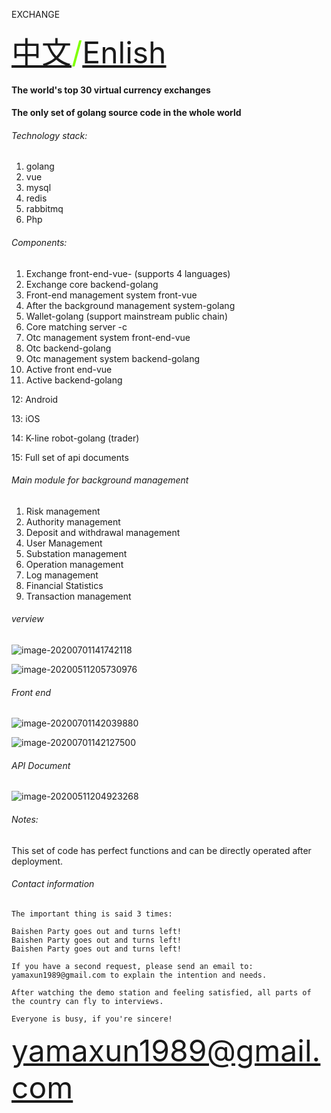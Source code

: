 EXCHANGE

<font color=7fff00 size=20>    [中文](./README.MD)/[Enlish](./README.EN.md)</font>

#### The world's top 30 virtual currency exchanges 

#### The only set of golang source code in the whole world



###### Technology stack: 

1. golang
2. vue
3. mysql
4. redis
5. rabbitmq
6. Php



###### Components:

1. Exchange front-end-vue- (supports 4 languages)
2. Exchange core backend-golang
3. Front-end management system front-vue
4. After the background management system-golang
5. Wallet-golang (support mainstream public chain)
6. Core matching server -c
7. Otc management system front-end-vue
8. Otc backend-golang
9. Otc management system backend-golang
10. Active front end-vue
11. Active backend-golang

12: Android

13: iOS

14: K-line robot-golang (trader)

15: Full set of api documents





###### Main module for background management

1. Risk management
2. Authority management
3. Deposit and withdrawal management
4. User Management
5. Substation management
6. Operation management
7. Log management
8. Financial Statistics
9. Transaction management



###### verview

![image-20200701141742118](http://tuchuang-mft.oss-cn-hangzhou.aliyuncs.com/2020-07-01-061742.png)



![image-20200511205730976](http://fangtaoma.oss-cn-shanghai.aliyuncs.com/2020-05-11-125731.png)



###### Front end 

![image-20200701142039880](http://tuchuang-mft.oss-cn-hangzhou.aliyuncs.com/2020-07-01-062040.png)



![image-20200701142127500](http://tuchuang-mft.oss-cn-hangzhou.aliyuncs.com/2020-07-01-062127.png)



###### API Document

![image-20200511204923268](http://fangtaoma.oss-cn-shanghai.aliyuncs.com/2020-05-11-124923.png)



###### Notes:

This set of code has perfect functions and can be directly operated after deployment.



###### Contact information

```
The important thing is said 3 times:

Baishen Party goes out and turns left!
Baishen Party goes out and turns left!
Baishen Party goes out and turns left!

If you have a second request, please send an email to: yamaxun1989@gmail.com to explain the intention and needs.

After watching the demo station and feeling satisfied, all parts of the country can fly to interviews.

Everyone is busy, if you're sincere!
```



<font color=#adff2f size=72>yamaxun1989@gmail.com</font>